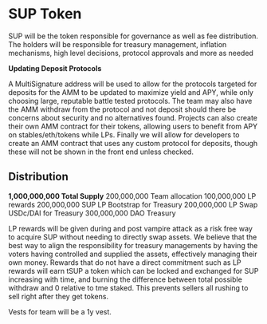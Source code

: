 # SUP Token
SUP will be the token responsible for governance as well as fee distribution. The holders will be responsible for treasury management, inflation mechanisms, high level decisions, protocol approvals and more as needed

**Updating Deposit Protocols**

A MultiSignature address will be used to allow for the protocols targeted for deposits for the AMM to be updated to maximize yield and APY, while only choosing large, reputable battle tested protocols. The team may also have the AMM withdraw from the protocol and not deposit should there be concerns about security and no alternatives found. Projects can also create their own AMM contract for their tokens, allowing users to benefit from APY on stables/eth/tokens while LPs. Finally we will allow for developers to create an AMM contract that uses any custom protocol for deposits, though these will not be shown in the front end unless checked.

## **Distribution**
**1,000,000,000 Total Supply**
200,000,000 Team allocation
100,000,000 LP rewards
200,000,000 SUP LP Bootstrap for Treasury
200,000,000 LP Swap USDc/DAI for Treasury
300,000,000 DAO Treasury 

LP rewards will be given during and post vampire attack as a risk free way to acquire SUP without needing to directly swap assets. We believe that the best way to align the responsibility for treasury managements by having the voters having controlled and supplied the assets, effectively managing their own money. Rewards that do not have a direct commitment such as LP rewards will earn tSUP a token which can be locked and exchanged for SUP increasing with time, and burning the difference between total possible withdraw and 0 relative to tme staked. This prevents sellers all rushing to sell right after they get tokens.

Vests for team will be a 1y vest.

